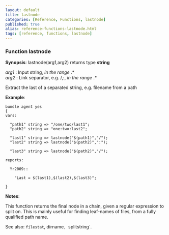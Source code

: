 ```yaml
---
layout: default
title: lastnode
categories: [Reference, Functions, lastnode]
published: true
alias: reference-functions-lastnode.html
tags: [reference, functions, lastnode]
---
```


### Function lastnode

**Synopsis**: lastnode(arg1,arg2) returns type **string**

  
 *arg1* : Input string, *in the range* .\*   
 *arg2* : Link separator, e.g. /,:, *in the range* .\*   

Extract the last of a separated string, e.g. filename from a path

**Example**:  
   

```cf3
bundle agent yes
{
vars:

  "path1" string => "/one/two/last1";
  "path2" string => "one:two:last2";

  "last1" string => lastnode("$(path1)","/");
  "last2" string => lastnode("$(path2)",":");

  "last3" string => lastnode("$(path2)","/");

reports:

  Yr2009::

    "Last = $(last1),$(last2),$(last3)";

}
```

**Notes**:  
   

This function returns the final node in a chain, given a regular
expression to split on. This is mainly useful for finding leaf-names of
files, from a fully qualified path name.

See also: `filestat`, dirname`, `splitstring`.
